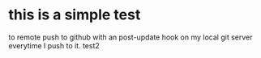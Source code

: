 # this is a simple test

to remote push to github with an post-update hook on my local git server everytime I push to it.
test2
